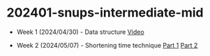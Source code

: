 # 202401-snups-intermediate-mid

- Week 1 (2024/04/30) - Data structure [Video](https://drive.google.com/file/d/16EPkXx31i-WZokW8LEqawiTom6vVfTl7/view?usp=drive_link)

- Week 2 (2024/05/07) - Shortening time technique 
[Part 1](https://drive.google.com/file/d/1qJEVwwWCRyr6liLSYU44WEuA1OpQnB0s/view?usp=sharing) 
[Part 2](https://drive.google.com/file/d/1DwnACB1zYvWWBY9FGdAb2SnujFapglEV/view?usp=sharing)
